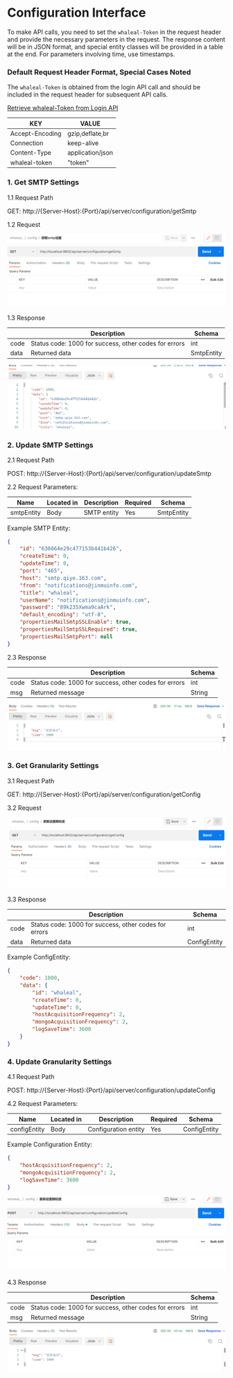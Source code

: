 # Configuration Interface

To make API calls, you need to set the `whaleal-Token` in the request header and provide the necessary parameters in the request. The response content will be in JSON format, and special entity classes will be provided in a table at the end. For parameters involving time, use timestamps.

### Default Request Header Format, Special Cases Noted

The `whaleal-Token` is obtained from the login API call and should be included in the request header for subsequent API calls.

[Retrieve whaleal-Token from Login API](Member.md)

| KEY                |     VALUE      |     
| -------------------|----------------------|
| Accept-Encoding        |         gzip,deflate,br |     
| Connection          |         keep-alive           |          
| Content-Type          |         application/json |    
| whaleal-token          |         "token"           |     


### 1. Get SMTP Settings

1.1 Request Path

GET: http://{Server-Host}:{Port}/api/server/configuration/getSmtp

1.2 Request

![img.png](../../../images/whalealPlatformImages/config_getSmtp.png)

1.3 Response

|               |     Description    |           Schema              |  
| --------------|----------------------|---------------------------
| code        |   Status code: 1000 for success, other codes for errors |            int           |    
| data       |         Returned data         |           SmtpEntity             |        

![img_1.png](../../../images/whalealPlatformImages/config_getSmtp_r.png)

### 2. Update SMTP Settings

2.1 Request Path

POST: http://{Server-Host}:{Port}/api/server/configuration/updateSmtp

2.2 Request Parameters:

| Name                |     Located in     |           Description         |     Required    |        Schema   |
| -------------------|----------------------|-------------------------------|-----------------|-----------   |
| smtpEntity          |         Body           |            SMTP entity            |        Yes       | SmtpEntity |

Example SMTP Entity:

```json
{
    "id": "630864e29c477153b441b426",
    "createTime": 0,
    "updateTime": 0,
    "port": "465",
    "host": "smtp.qiye.163.com",
    "from": "notifications@jinmuinfo.com",
    "title": "whaleal",
    "userName": "notifications@jinmuinfo.com",
    "password": "89k235Xwma9caArk",
    "default_encoding": "utf-8",
    "propertiesMailSmtpSSLEnable": true,
    "propertiesMailSmtpSSLRequired": true,
    "propertiesMailSmtpPort": null
}
```

2.3 Response

|               |     Description    |           Schema              |  
| --------------|----------------------|---------------------------
| code        |   Status code: 1000 for success, other codes for errors |            int           |    
| msg       |         Returned message       |           String             |        

![img_4.png](../../../images/whalealPlatformImages/updateSmtp_r.png)

### 3. Get Granularity Settings

3.1 Request Path

GET: http://{Server-Host}:{Port}/api/server/configuration/getConfig

3.2 Request

![img_5.png](../../../images/whalealPlatformImages/getConfig.png)

3.3 Response

|               |     Description    |           Schema              |  
| --------------|----------------------|---------------------------
| code        |   Status code: 1000 for success, other codes for errors |            int           |    
| data       |         Returned data      |           ConfigEntity             |        

Example ConfigEntity:

```json
{
    "code": 1000,
    "data": {
        "id": "whaleal",
        "createTime": 0,
        "updateTime": 0,
        "hostAcquisitionFrequency": 2,
        "mongoAcquisitionFrequency": 2,
        "logSaveTime": 3600
    }
}
```

### 4. Update Granularity Settings

4.1 Request Path

POST: http://{Server-Host}:{Port}/api/server/configuration/updateConfig

4.2 Request Parameters:

| Name                |     Located in     |           Description         |     Required    |        Schema   |
| -------------------|----------------------|-------------------------------|-----------------|-----------   |
| configEntity          |         Body           |            Configuration entity            |        Yes       | ConfigEntity        |

Example Configuration Entity:

```json
{
    "hostAcquisitionFrequency": 2,
    "mongoAcquisitionFrequency": 2,
    "logSaveTime": 3600
}
```

![img.png](../../../images/whalealPlatformImages/updateConfig.png)

4.3 Response

|               |     Description    |           Schema              |  
| --------------|----------------------|---------------------------
| code        |   Status code: 1000 for success, other codes for errors |            int           |    
| msg       |         Returned message       |           String             |        

![img_1.png](../../../images/whalealPlatformImages/updateConfig_r.png)